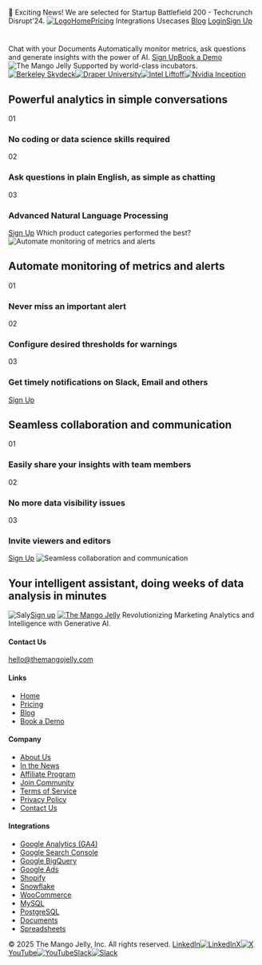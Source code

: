 🚀 Exciting News! We are selected for Startup Battlefield 200 - Techcrunch Disrupt'24.
[![Logo](https://themangojelly.com/images/logo/logo-light.svg)](https://themangojelly.com/integrations/</>)[Home](https://themangojelly.com/integrations/</>)[Pricing](https://themangojelly.com/integrations/</pricing>)
Integrations
Usecases
[Blog](https://themangojelly.com/integrations/</blog>)
[Login](https://themangojelly.com/integrations/<https:/app.themangojelly.com/login>)[Sign Up](https://themangojelly.com/integrations/<https:/app.themangojelly.com/signup>)
# 
Chat with your Documents
Automatically monitor metrics, ask questions and generate insights with the power of AI.
[Sign Up](https://themangojelly.com/integrations/<https:/app.themangojelly.com/signup>)[Book a Demo](https://themangojelly.com/integrations/<https:/calendly.com/divya-themangojelly/intro>)
![The Mango Jelly](https://themangojelly.com/images/hero/the-mango-jelly-hero.min.svg)
Supported by world-class incubators.
[![Berkeley Skydeck](https://themangojelly.com/images/incubation/tmj-berkely-skydeck-pad13.svg)](https://themangojelly.com/integrations/<#>)[![Draper University](https://themangojelly.com/_next/image?url=%2Fimages%2Fincubation%2Ftmj-draper-university.png&w=384&q=75)](https://themangojelly.com/integrations/<#>)[![Intel Liftoff](https://themangojelly.com/_next/image?url=%2Fimages%2Fincubation%2Ftmj-intel-liftoff.png&w=256&q=75)](https://themangojelly.com/integrations/<#>)[![Nvidia Inception](https://themangojelly.com/_next/image?url=%2Fimages%2Fincubation%2Ftmj-nvidia-inception.webp&w=384&q=75)](https://themangojelly.com/integrations/<#>)
## Powerful analytics in simple conversations
01
### No coding or data science skills required
02
### Ask questions in plain English, as simple as chatting
03
### Advanced Natural Language Processing
[Sign Up](https://themangojelly.com/integrations/<https:/app.themangojelly.com/signup>)
Which product categories performed the best?
![Automate monitoring of metrics and alerts](https://themangojelly.com/images/homeinfopanels/tmj-home-prompts.min.svg)
## Automate monitoring of metrics and alerts
01
### Never miss an important alert
02
### Configure desired thresholds for warnings
03
### Get timely notifications on Slack, Email and others
[Sign Up](https://themangojelly.com/integrations/<https:/app.themangojelly.com/signup>)
## Seamless collaboration and communication
01
### Easily share your insights with team members
02
### No more data visibility issues
03
### Invite viewers and editors
[Sign Up](https://themangojelly.com/integrations/<https:/app.themangojelly.com/signup>)
![Seamless collaboration and communication](https://themangojelly.com/images/homeinfopanels/tmj-home-collab.min.svg)
## Your intelligent assistant, doing weeks of data analysis in minutes
![Saly](https://themangojelly.com/_next/image?url=%2Fimages%2Fshape%2Fshape-06.png&w=640&q=75)[Sign up](https://themangojelly.com/integrations/<https:/app.themangojelly.com/signup>)
[![The Mango Jelly](https://themangojelly.com/images/logo/logo-light.svg)](https://themangojelly.com/integrations/</>)
Revolutionizing Marketing Analytics and Intelligence with Generative AI.
#### Contact Us
hello@themangojelly.com
#### Links
  * [Home](https://themangojelly.com/integrations/</>)
  * [Pricing](https://themangojelly.com/integrations/</pricing>)
  * [Blog](https://themangojelly.com/integrations/</blog>)
  * [Book a Demo](https://themangojelly.com/integrations/<https:/calendly.com/divya-themangojelly/intro>)


#### Company
  * [About Us](https://themangojelly.com/integrations/</about-us>)
  * [In the News](https://themangojelly.com/integrations/</newsroom>)
  * [Affiliate Program](https://themangojelly.com/integrations/</affiliate-program>)
  * [Join Community](https://themangojelly.com/integrations/<https:/join.slack.com/t/the-mango-jelly/shared_invite/zt-2p2q3hwph-te2qS2FGPS69jCNeLcetsw>)
  * [Terms of Service](https://themangojelly.com/integrations/</terms>)
  * [Privacy Policy](https://themangojelly.com/integrations/</privacy>)
  * [Contact Us](https://themangojelly.com/integrations/</contact-us>)


#### Integrations
  * [Google Analytics (GA4)](https://themangojelly.com/integrations/</integrations/google-analytics>)
  * [Google Search Console](https://themangojelly.com/integrations/</integrations/google-search-console>)
  * [Google BigQuery](https://themangojelly.com/integrations/</integrations/google-bigquery>)
  * [Google Ads](https://themangojelly.com/integrations/</integrations/google-ads>)
  * [Shopify](https://themangojelly.com/integrations/</integrations/shopify>)
  * [Snowflake](https://themangojelly.com/integrations/</integrations/snowflake>)
  * [WooCommerce](https://themangojelly.com/integrations/</integrations/woocommerce>)
  * [MySQL](https://themangojelly.com/integrations/</integrations/mysql>)
  * [PostgreSQL](https://themangojelly.com/integrations/</integrations/postgresql>)
  * [Documents](https://themangojelly.com/integrations/</integrations/documents>)
  * [Spreadsheets](https://themangojelly.com/integrations/</integrations/spreadsheets>)


© 2025 The Mango Jelly, Inc. All rights reserved.
[LinkedIn![LinkedIn](https://themangojelly.com/images/social/linkedin.svg)](https://themangojelly.com/integrations/<https:/www.linkedin.com/company/themangojelly/>)[X![X](https://themangojelly.com/images/social/x.svg)](https://themangojelly.com/integrations/<https:/x.com/themangojelly>)[YouTube![YouTube](https://themangojelly.com/images/social/youtube.svg)](https://themangojelly.com/integrations/<https:/www.youtube.com/@TheMangoJelly>)[Slack![Slack](https://themangojelly.com/images/social/slack.svg)](https://themangojelly.com/integrations/<https:/join.slack.com/t/the-mango-jelly/shared_invite/zt-2p2q3hwph-te2qS2FGPS69jCNeLcetsw>)
